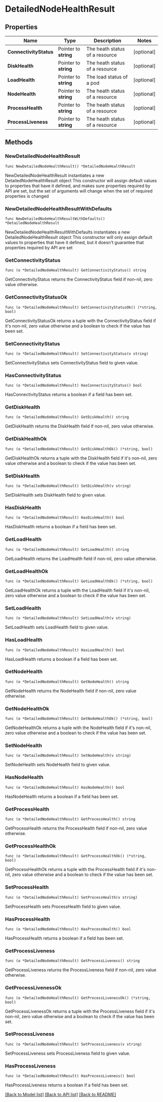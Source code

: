 # DetailedNodeHealthResult

## Properties

Name | Type | Description | Notes
------------ | ------------- | ------------- | -------------
**ConnectivityStatus** | Pointer to **string** | The heath status of a resource | [optional] 
**DiskHealth** | Pointer to **string** | The heath status of a resource | [optional] 
**LoadHealth** | Pointer to **string** | The load status of a pod | [optional] 
**NodeHealth** | Pointer to **string** | The heath status of a resource | [optional] 
**ProcessHealth** | Pointer to **string** | The heath status of a resource | [optional] 
**ProcessLiveness** | Pointer to **string** | The heath status of a resource | [optional] 

## Methods

### NewDetailedNodeHealthResult

`func NewDetailedNodeHealthResult() *DetailedNodeHealthResult`

NewDetailedNodeHealthResult instantiates a new DetailedNodeHealthResult object
This constructor will assign default values to properties that have it defined,
and makes sure properties required by API are set, but the set of arguments
will change when the set of required properties is changed

### NewDetailedNodeHealthResultWithDefaults

`func NewDetailedNodeHealthResultWithDefaults() *DetailedNodeHealthResult`

NewDetailedNodeHealthResultWithDefaults instantiates a new DetailedNodeHealthResult object
This constructor will only assign default values to properties that have it defined,
but it doesn't guarantee that properties required by API are set

### GetConnectivityStatus

`func (o *DetailedNodeHealthResult) GetConnectivityStatus() string`

GetConnectivityStatus returns the ConnectivityStatus field if non-nil, zero value otherwise.

### GetConnectivityStatusOk

`func (o *DetailedNodeHealthResult) GetConnectivityStatusOk() (*string, bool)`

GetConnectivityStatusOk returns a tuple with the ConnectivityStatus field if it's non-nil, zero value otherwise
and a boolean to check if the value has been set.

### SetConnectivityStatus

`func (o *DetailedNodeHealthResult) SetConnectivityStatus(v string)`

SetConnectivityStatus sets ConnectivityStatus field to given value.

### HasConnectivityStatus

`func (o *DetailedNodeHealthResult) HasConnectivityStatus() bool`

HasConnectivityStatus returns a boolean if a field has been set.

### GetDiskHealth

`func (o *DetailedNodeHealthResult) GetDiskHealth() string`

GetDiskHealth returns the DiskHealth field if non-nil, zero value otherwise.

### GetDiskHealthOk

`func (o *DetailedNodeHealthResult) GetDiskHealthOk() (*string, bool)`

GetDiskHealthOk returns a tuple with the DiskHealth field if it's non-nil, zero value otherwise
and a boolean to check if the value has been set.

### SetDiskHealth

`func (o *DetailedNodeHealthResult) SetDiskHealth(v string)`

SetDiskHealth sets DiskHealth field to given value.

### HasDiskHealth

`func (o *DetailedNodeHealthResult) HasDiskHealth() bool`

HasDiskHealth returns a boolean if a field has been set.

### GetLoadHealth

`func (o *DetailedNodeHealthResult) GetLoadHealth() string`

GetLoadHealth returns the LoadHealth field if non-nil, zero value otherwise.

### GetLoadHealthOk

`func (o *DetailedNodeHealthResult) GetLoadHealthOk() (*string, bool)`

GetLoadHealthOk returns a tuple with the LoadHealth field if it's non-nil, zero value otherwise
and a boolean to check if the value has been set.

### SetLoadHealth

`func (o *DetailedNodeHealthResult) SetLoadHealth(v string)`

SetLoadHealth sets LoadHealth field to given value.

### HasLoadHealth

`func (o *DetailedNodeHealthResult) HasLoadHealth() bool`

HasLoadHealth returns a boolean if a field has been set.

### GetNodeHealth

`func (o *DetailedNodeHealthResult) GetNodeHealth() string`

GetNodeHealth returns the NodeHealth field if non-nil, zero value otherwise.

### GetNodeHealthOk

`func (o *DetailedNodeHealthResult) GetNodeHealthOk() (*string, bool)`

GetNodeHealthOk returns a tuple with the NodeHealth field if it's non-nil, zero value otherwise
and a boolean to check if the value has been set.

### SetNodeHealth

`func (o *DetailedNodeHealthResult) SetNodeHealth(v string)`

SetNodeHealth sets NodeHealth field to given value.

### HasNodeHealth

`func (o *DetailedNodeHealthResult) HasNodeHealth() bool`

HasNodeHealth returns a boolean if a field has been set.

### GetProcessHealth

`func (o *DetailedNodeHealthResult) GetProcessHealth() string`

GetProcessHealth returns the ProcessHealth field if non-nil, zero value otherwise.

### GetProcessHealthOk

`func (o *DetailedNodeHealthResult) GetProcessHealthOk() (*string, bool)`

GetProcessHealthOk returns a tuple with the ProcessHealth field if it's non-nil, zero value otherwise
and a boolean to check if the value has been set.

### SetProcessHealth

`func (o *DetailedNodeHealthResult) SetProcessHealth(v string)`

SetProcessHealth sets ProcessHealth field to given value.

### HasProcessHealth

`func (o *DetailedNodeHealthResult) HasProcessHealth() bool`

HasProcessHealth returns a boolean if a field has been set.

### GetProcessLiveness

`func (o *DetailedNodeHealthResult) GetProcessLiveness() string`

GetProcessLiveness returns the ProcessLiveness field if non-nil, zero value otherwise.

### GetProcessLivenessOk

`func (o *DetailedNodeHealthResult) GetProcessLivenessOk() (*string, bool)`

GetProcessLivenessOk returns a tuple with the ProcessLiveness field if it's non-nil, zero value otherwise
and a boolean to check if the value has been set.

### SetProcessLiveness

`func (o *DetailedNodeHealthResult) SetProcessLiveness(v string)`

SetProcessLiveness sets ProcessLiveness field to given value.

### HasProcessLiveness

`func (o *DetailedNodeHealthResult) HasProcessLiveness() bool`

HasProcessLiveness returns a boolean if a field has been set.


[[Back to Model list]](../README.md#documentation-for-models) [[Back to API list]](../README.md#documentation-for-api-endpoints) [[Back to README]](../README.md)


